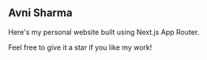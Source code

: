 ## Avni Sharma

Here's my personal website built using Next.js App Router.

Feel free to give it a star if you like my work!
